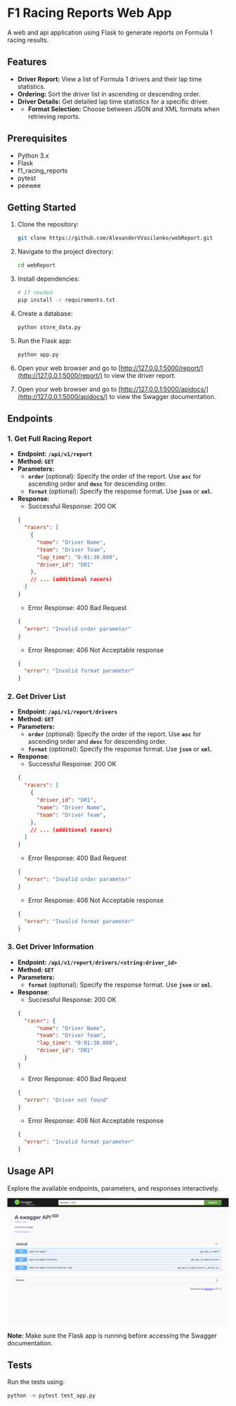 # F1 Racing Reports Web App

A web and api application using Flask to generate reports on Formula 1 racing results.

## Features

- **Driver Report:** View a list of Formula 1 drivers and their lap time statistics.
- **Ordering:** Sort the driver list in ascending or descending order.
- **Driver Details:** Get detailed lap time statistics for a specific driver.
- - **Format Selection:** Choose between JSON and XML formats when retrieving reports.

## Prerequisites

- Python 3.x
- Flask
- f1_racing_reports
- pytest
- peewee

## Getting Started

1. Clone the repository:

    ```bash
    git clone https://github.com/AlexanderVVasilenko/webReport.git
    ```

2. Navigate to the project directory:

    ```bash
    cd webReport
    ```

3. Install dependencies:

    ```bash
    # If needed
    pip install -r requirements.txt
    ```
   
4. Create a database:

   ```bash
   python store_data.py
   ```

5. Run the Flask app:

    ```bash
    python app.py
    ```

6. Open your web browser and go to [http://127.0.0.1:5000/report/](http://127.0.0.1:5000/report/) to view the driver report.
   
7. Open your web browser and go to [http://127.0.0.1:5000/apidocs/](http://127.0.0.1:5000/apidocs/) to view the 
Swagger documentation.

## Endpoints

### 1. Get Full Racing Report

* **Endpoint: `/api/v1/report`**
* **Method: `GET`**
* **Parameters:**
  * **`order`** (optional): Specify the order of the report. Use **`asc`** for ascending order and **`desc`** for descending 
    order.
  * **`format`** (optional): Specify the response format. Use **`json`** or **`xml`**.
* **Response**:
  * Successful Response: 200 OK
  ```json lines
  {
    "racers": [
      {
        "name": "Driver Name",
        "team": "Driver Team",
        "lap_time": "0:01:30.000",
        "driver_id": "DR1"
      },
      // ... (additional racers)
    ]
  }
  ```
  * Error Response: 400 Bad Request
  ```json
  {
    "error": "Invalid order parameter"
  }
  ```
  * Error Response: 406 Not Acceptable response
  ```json
  {
    "error": "Invalid format parameter"
  }
  ```
### 2. Get Driver List
* **Endpoint: `/api/v1/report/drivers`**
* **Method: `GET`**
* **Parameters:**
  * **`order`** (optional): Specify the order of the report. Use **`asc`** for ascending order and **`desc`** for descending 
    order.
  * **`format`** (optional): Specify the response format. Use **`json`** or **`xml`**.
* **Response**:
  * Successful Response: 200 OK
  ```json lines
  {
    "racers": [
      {
        "driver_id": "DR1",
        "name": "Driver Name",
        "team": "Driver Team",
      },
      // ... (additional racers)
    ]
  }
  ```
  * Error Response: 400 Bad Request
  ```json
  {
    "error": "Invalid order parameter"
  }
  ```
  * Error Response: 406 Not Acceptable response
  ```json
  {
    "error": "Invalid format parameter"
  }
  ```
### 3. Get Driver Information
* **Endpoint: `/api/v1/report/drivers/<string:driver_id>`**
* **Method: `GET`**
* **Parameters:**
  * **`format`** (optional): Specify the response format. Use **`json`** or **`xml`**.
* **Response**:
  * Successful Response: 200 OK
  ```json
  {
    "racer": {
        "name": "Driver Name",
        "team": "Driver Team",
        "lap_time": "0:01:30.000",
        "driver_id": "DR1"
    }
  }
  ```
  * Error Response: 400 Bad Request
  ```json
  {
    "error": "Driver not found"
  }
  ```
  * Error Response: 406 Not Acceptable response
  ```json
  {
    "error": "Invalid format parameter"
  }
  ```
  
## Usage API

Explore the available endpoints, parameters, and responses interactively.

![Swagger UI](swagger_screen.png)

**Note:** Make sure the Flask app is running before accessing the Swagger documentation.

## Tests

Run the tests using:

```bash
python -m pytest test_app.py
